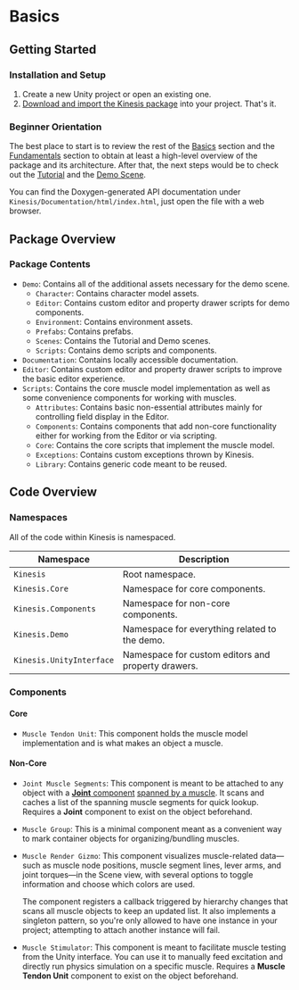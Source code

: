 # Basics

## Getting Started

### Installation and Setup

1. Create a new Unity project or open an existing one.
2. [Download and import the Kinesis package](https://docs.unity3d.com/Manual/upm-ui-import.html) into your project. That's it.

### Beginner Orientation

The best place to start is to review the rest of the [Basics](01-basics.md#basics) section and the [Fundamentals](02-fundamentals.md#fundamentals) section to obtain at least a high-level overview of the package and its architecture. After that, the next steps would be to check out the [Tutorial](03-tutorial.md#tutorial) and the [Demo Scene](05-demo-scene.md#demo-scene).

You can find the Doxygen-generated API documentation under `Kinesis/Documentation/html/index.html`, just open the file with a web browser.

## Package Overview

### Package Contents

- `Demo`: Contains all of the additional assets necessary for the demo scene.
  - `Character`: Contains character model assets.
  - `Editor`: Contains custom editor and property drawer scripts for demo components.
  - `Environment`: Contains environment assets.
  - `Prefabs`: Contains prefabs.
  - `Scenes`: Contains the Tutorial and Demo scenes.
  - `Scripts`: Contains demo scripts and components.
- `Documentation`: Contains locally accessible documentation.
- `Editor`: Contains custom editor and property drawer scripts to improve the basic editor experience.
- `Scripts`: Contains the core muscle model implementation as well as some convenience components for working with muscles.
  - `Attributes`: Contains basic non-essential attributes mainly for controlling field display in the Editor.
  - `Components`: Contains components that add non-core functionality either for working from the Editor or via scripting.
  - `Core`: Contains the core scripts that implement the muscle model.
  - `Exceptions`: Contains custom exceptions thrown by Kinesis.
  - `Library`: Contains generic code meant to be reused.

## Code Overview

### Namespaces

All of the code within Kinesis is namespaced.

| Namespace                | Description                                        |
| ------------------------ | -------------------------------------------------- |
| `Kinesis`                | Root namespace.                                    |
| `Kinesis.Core`           | Namespace for core components.                     |
| `Kinesis.Components`     | Namespace for non-core components.                 |
| `Kinesis.Demo`           | Namespace for everything related to the demo.      |
| `Kinesis.UnityInterface` | Namespace for custom editors and property drawers. |

### Components

#### Core

- `Muscle Tendon Unit`: This component holds the muscle model implementation and is what makes an object a muscle.

#### Non-Core

- `Joint Muscle Segments`: This component is meant to be attached to any object with a [**Joint** component](https://docs.unity3d.com/Manual/Joints.html) [spanned by a muscle](#overview-of-the-multi-segment-hill-type-muscle-model-in-Kinesis). It scans and caches a list of the spanning muscle segments for quick lookup. Requires a **Joint** component to exist on the object beforehand.

- `Muscle Group`: This is a minimal component meant as a convenient way to mark container objects for organizing/bundling muscles.

- `Muscle Render Gizmo`: This component visualizes muscle-related data—such as muscle node positions, muscle segment lines, lever arms, and joint torques—in the Scene view, with several options to toggle information and choose which colors are used.

  The component registers a callback triggered by hierarchy changes that scans all muscle objects to keep an updated list. It also implements a singleton pattern, so you're only allowed to have one instance in your project; attempting to attach another instance will fail.

- `Muscle Stimulator`: This component is meant to facilitate muscle testing from the Unity interface. You can use it to manually feed excitation and directly run physics simulation on a specific muscle. Requires a **Muscle Tendon Unit** component to exist on the object beforehand.
